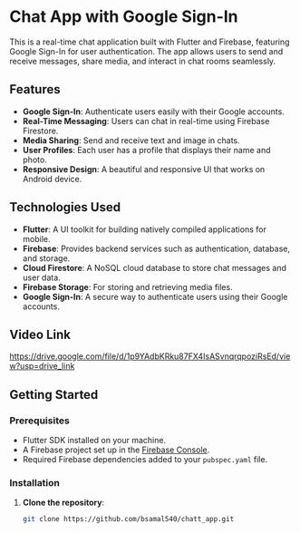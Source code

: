 # Chat App with Google Sign-In

This is a real-time chat application built with Flutter and Firebase, featuring Google Sign-In for user authentication. The app allows users to send and receive messages, share media, and interact in chat rooms seamlessly.

## Features

- **Google Sign-In**: Authenticate users easily with their Google accounts.
- **Real-Time Messaging**: Users can chat in real-time using Firebase Firestore.
- **Media Sharing**: Send and receive text and image in chats.
- **User Profiles**: Each user has a profile that displays their name and photo.
- **Responsive Design**: A beautiful and responsive UI that works on Android device.

## Technologies Used

- **Flutter**: A UI toolkit for building natively compiled applications for mobile.
- **Firebase**: Provides backend services such as authentication, database, and storage.
- **Cloud Firestore**: A NoSQL cloud database to store chat messages and user data.
- **Firebase Storage**: For storing and retrieving media files.
- **Google Sign-In**: A secure way to authenticate users using their Google accounts.

## Video Link
https://drive.google.com/file/d/1p9YAdbKRku87FX4IsASvnqrqpoziRsEd/view?usp=drive_link


## Getting Started

### Prerequisites

- Flutter SDK installed on your machine.
- A Firebase project set up in the [Firebase Console](https://console.firebase.google.com/).
- Required Firebase dependencies added to your `pubspec.yaml` file.

### Installation

1. **Clone the repository**:
   ```bash
   git clone https://github.com/bsamal540/chatt_app.git
